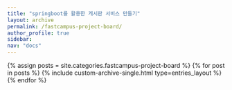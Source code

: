 ```yaml
---
title: "springboot를 활용한 게시판 서비스 만들기"
layout: archive
permalink: /fastcampus-project-board/
author_profile: true
sidebar:
nav: "docs"
---
```


{% assign posts = site.categories.fastcampus-project-board %}
{% for post in posts %}
{% include custom-archive-single.html type=entries_layout %}
{% endfor %}

